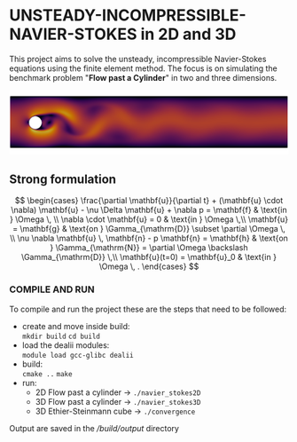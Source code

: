 # UNSTEADY-INCOMPRESSIBLE-NAVIER-STOKES in 2D and 3D
This project aims to solve the unsteady, incompressible Navier-Stokes equations using the finite element method. The focus is on simulating the benchmark problem "**Flow past a Cylinder**" in two and three dimensions.

![2D](Navier-Stokes/img/2Dvel.png)

## Strong formulation
$$ \begin{cases} 
\frac{\partial \mathbf{u}}{\partial t} + (\mathbf{u} \cdot \nabla) \mathbf{u} - \nu \Delta \mathbf{u} + \nabla p = \mathbf{f} & \text{in } \Omega \, \\ 
\nabla \cdot \mathbf{u} = 0 & \text{in } \Omega \,\\ 
\mathbf{u} = \mathbf{g} & \text{on } \Gamma_{\mathrm{D}} \subset \partial \Omega \, \\ 
\nu \nabla \mathbf{u} \, \mathbf{n} - p \mathbf{n} = \mathbf{h} & \text{on } \Gamma_{\mathrm{N}} = \partial \Omega \backslash \Gamma_{\mathrm{D}} \,\\ 
\mathbf{u}(t=0) = \mathbf{u}_0 & \text{in } \Omega \, . 
\end{cases} $$

### COMPILE AND RUN
To compile and run the project these are the steps that need to be followed:

+ create and move inside build:<br> `mkdir build` `cd build`
+ load the dealii modules:<br> `module load gcc-glibc dealii`
+ build: <br>`cmake ..` `make`
+ run:
  - 2D Flow past a cylinder  -> `./navier_stokes2D`
  - 3D Flow past a cylinder  -> `./navier_stokes3D`
  - 3D Ethier-Steinmann cube -> `./convergence`

Output are saved in the _/build/output_ directory

